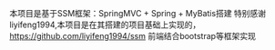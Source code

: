 本项目是基于SSM框架：SpringMVC + Spring + MyBatis搭建
特别感谢liyifeng1994,本项目是在其搭建的项目基础上实现的，https://github.com/liyifeng1994/ssm
前端结合bootstrap等框架实现